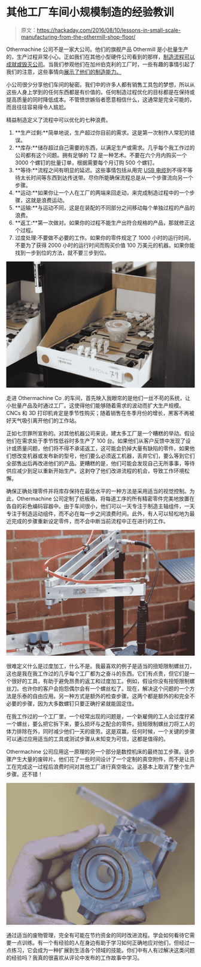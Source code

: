 # 其他工厂车间小规模制造的经验教训

> 原文：<https://hackaday.com/2016/08/10/lessons-in-small-scale-manufacturing-from-the-othermill-shop-floor/>

Othermachine 公司不是一家大公司。他们的旗舰产品 Othermill 是小批量生产的，生产过程非常小心。正如我们在其他小型硬件公司看到的那样，[制造流程可以成就或毁灭公司](http://hackaday.com/2016/06/01/how-did-pocket-nc-survive-and-thrive/)。当我们参观他们在加州伯克利的工厂时，一些有趣的事情引起了我们的注意，这些事情向[展示了他们的制造能力。](http://makezine.com/2014/09/12/meticulous-machines/)

小公司很少分享他们车间的秘密。我们中的许多人都有销售工具包的梦想，所以从这些人身上学到的任何东西都是有价值的。任何制造过程优化的目标都是在保持或提高质量的同时降低成本。不管愤世嫉俗者愿意相信什么，这通常是完全可能的，而且往往容易得令人尴尬。

精益制造定义了流程中可以优化的七种浪费。

1.  **生产过剩:**简单地说，生产超过你目前的需求。这是第一次制作人常犯的错误。
2.  **库存:**储存超过自己需要的东西，以满足生产或需求。几乎每个我工作过的公司都有这个问题。拥有足够的 T2 是一种艺术。不要在六个月内购买一个 3000 个螺钉的批量订单，根据需要每个月订购 500 个螺钉。
3.  **等待:**流程之间有明显的延迟。这些事情包括从用完 [USB 电缆](https://www.youtube.com/watch?v=vDwzmJpI4io)到不得不等待太长时间等东西到达传送带。尽你所能确保流程总是从一个步骤流向另一个步骤。
4.  **运动:**如果你让一个人在工厂的两端来回走动，来完成制造过程中的一个步骤，这就是浪费运动。
5.  **运输:**与运动不同，这是在装配的不同部分之间移动每个单独过程的产品的浪费。
6.  **返工:**第一次做对。如果你的过程不能生产出符合规格的产品，那就修正这个过程。
7.  过度处理:不要做不必要的工作。如果你的零件规定了 1000 小时的运行时间，不要为了获得 2000 小时的运行时间而购买价值 100 万美元的机器。如果你能找到一步到位的方法，就不要三步到位。

[![IMG_0371](img/112cd75f8dd5c5dcb92d12d961a15b48.png)](https://hackaday.com/wp-content/uploads/2016/07/img_0371.jpg)

走进 Othermachine Co .的车间，首先映入我眼帘的是他们一丝不苟的系统，让小批量产品及时通过工厂。这使得他们能够随着需求的波动而扩大生产规模。CNCs 和 3D 打印机肯定是季节性购买；随着销售在冬季月份的增长，黑客不再被好天气吸引离开他们的工作站。

正如七宗罪所宣称的。对其他机器公司来说，建太多工厂是一个糟糕的举动。假设他们在需求处于季节性低谷时多生产了 100 台。如果他们从客户反馈中发现了设计或质量问题，他们将不得不承诺返工，这可能会扔掉大量有缺陷的零件。如果他们想改变机器或发布新的型号，他们要么必须返工机器，丢弃它们，要么等到它们全部售出后再改进他们的产品。更糟糕的是，他们可能会发现自己无所事事，等待供应减少到足以重新开始生产。这剥夺了他们改进流程的机会，导致工作环境松懈。

确保正确处理零件并将库存保持在最低水平的一种方法是采用适当的视觉控制。为此，Othermachine 公司定制了纸板箱，将每道工序的所有精密零件完美地放置在各自的彩色编码容器中。由于车间很小，他们可以一天专注于制造主轴组件，一天专注于制造运动组件，而不必在每一步之间浪费时间。此外，有人可以轻松地为最近完成的步骤重新设定零件，而不会中断当前流程中正在进行的工作。

[![IMG_0373](img/80d2896be87b425ea9020685a9395511.png)](https://hackaday.com/wp-content/uploads/2016/07/img_0373.jpg)

很难定义什么是过度加工，什么不是。我最喜欢的例子是适当的扭矩限制螺丝刀，这也是我在我工作过的几乎每个工厂都为之奋斗的东西。它们有点贵，但它们是一个很好的工具，有助于避免昂贵的返工和过度加工。例如，假设你没有扭矩限制螺丝刀。也许你的客户会抱怨偶尔会有一个螺丝松了。现在，解决这个问题的一个方法是乐泰的自由应用。另一种方式是额外的检查步骤。这两个都是额外的和完全不必要的步骤，因为大多数螺钉只要正确拧紧就能固定住。

在我工作过的一个工厂里，一个经常出现的问题是，一个新雇佣的工人会过度拧紧一个螺丝，要么把它拆下来，要么损坏与之配合的零件。扭矩限制螺丝刀将工人的体力排除在外，同时减少他们一天的疲劳。这是双赢。任何时候，一个关键的步骤可以通过应用适当的工具或测试步骤从未知变为可信，这都是值得的。

Othermachine 公司应用这一原理的另一个部分是数控机床的最终加工步骤。该步骤产生大量的废碎片。他们花了一些时间设计了一个定制的真空附件，而不是让员工在完成这一过程后浪费时间对其他工厂进行真空吸尘。这基本上取消了整个生产步骤。还不错！

[![IMG_0396 (2)](img/7747f7ae1375a12c13b79679b41b26c6.png)](https://hackaday.com/wp-content/uploads/2016/07/img_0396-2.jpg)

通过适当的废物管理，完全有可能在节约资金的同时改进流程。学会如何看待它需要一点训练。有一个有经验的人在身边有助于学习如何正确地应对他们，但经过一点练习，它会成为一种扩展到生活各个领域的技能。你们中有人有过解决这类问题的经验吗？我真的很喜欢从评论中发布的工作故事中学习。